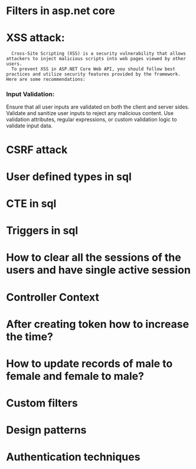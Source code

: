 # Filters in asp.net core
# XSS attack: 
      Cross-Site Scripting (XSS) is a security vulnerability that allows attackers to inject malicious scripts into web pages viewed by other users. 
      To prevent XSS in ASP.NET Core Web API, you should follow best practices and utilize security features provided by the framework. Here are some recommendations:
### Input Validation:
Ensure that all user inputs are validated on both the client and server sides. Validate and sanitize user inputs to reject any malicious content. Use validation attributes, regular expressions, or custom validation logic to validate input data.

# CSRF attack
# User defined types in sql
# CTE in sql
# Triggers in sql
# How to clear all the sessions of the users and have single active session
# Controller Context
# After creating token how to increase the time?
# How to update records of male to female and female to male?
# Custom filters
# Design patterns 
# Authentication techniques

